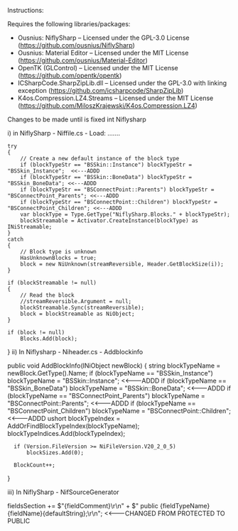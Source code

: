 Instructions: 

Requires the following libraries/packages: 
 - Ousnius: NiflySharp – Licensed under the GPL-3.0 License (https://github.com/ousnius/NiflySharp)
 - Ousnius: Material Editor – Licensed under the MIT License (https://github.com/ousnius/Material-Editor)
 - OpenTK (GLControl) – Licensed under the MIT License (https://github.com/opentk/opentk)
 - ICSharpCode.SharpZipLib.dll – Licensed under the GPL-3.0 with linking exception (https://github.com/icsharpcode/SharpZipLib)
 - K4os.Compression.LZ4.Streams – Licensed under the MIT License (https://github.com/MiloszKrajewski/K4os.Compression.LZ4)

Changes to be made until is fixed int Niflysharp

i) in NiflySharp - Niffile.cs - Load:
.......


    try
    {
        // Create a new default instance of the block type
        if (blockTypeStr == "BSSkin::Instance") blockTypeStr = "BSSkin_Instance";  <<---ADDD
        if (blockTypeStr == "BSSkin::BoneData") blockTypeStr = "BSSkin_BoneData"; <<---ADDD
        if (blockTypeStr == "BSConnectPoint::Parents") blockTypeStr = "BSConnectPoint_Parents"; <<---ADDD
        if (blockTypeStr == "BSConnectPoint::Children") blockTypeStr = "BSConnectPoint_Children"; <<---ADDD
        var blockType = Type.GetType("NiflySharp.Blocks." + blockTypeStr);
        blockStreamable = Activator.CreateInstance(blockType) as INiStreamable;
    }
    catch
    {
        // Block type is unknown
        HasUnknownBlocks = true;
        block = new NiUnknown(streamReversible, Header.GetBlockSize(i));
    }

    if (blockStreamable != null)
    {
        // Read the block
        //streamReversible.Argument = null;
        blockStreamable.Sync(streamReversible);
        block = blockStreamable as NiObject;
    }

    if (block != null)
        Blocks.Add(block);
}
ii) In Niflysharp - Niheader.cs - Addblockinfo


  public void AddBlockInfo(INiObject newBlock)
  {
      string blockTypeName = newBlock.GetType().Name;
      if (blockTypeName == "BSSkin_Instance") blockTypeName = "BSSkin::Instance";  <<---ADDD
      if (blockTypeName == "BSSkin_BoneData") blockTypeName = "BSSkin::BoneData";  <<---ADDD
      if (blockTypeName == "BSConnectPoint_Parents") blockTypeName = "BSConnectPoint::Parents";  <<---ADDD
      if (blockTypeName == "BSConnectPoint_Children") blockTypeName = "BSConnectPoint::Children";  <<---ADDD
      ushort blockTypeIndex = AddOrFindBlockTypeIndex(blockTypeName);
      blockTypeIndices.Add(blockTypeIndex);

      if (Version.FileVersion >= NiFileVersion.V20_2_0_5)
          blockSizes.Add(0);

      BlockCount++;
  }

  iii) In NiflySharp - NifSourceGenerator

  fieldsSection +=
      $"{fieldComment}\r\n" +
      $"        public {fieldTypeName} {fieldName}{defaultString};\r\n"; <<---CHANGED FROM PROTECTED TO PUBLIC
